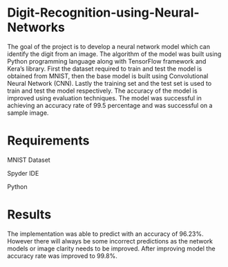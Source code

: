 # Digit-Recognition-using-Neural-Networks

The goal of the project is to develop a neural network model which can identify the digit from an image. The algorithm of the model was built using Python programming language along with TensorFlow framework and Kera’s library. First the dataset required to train and test the model is obtained from MNIST, then the base model is built using Convolutional Neural Network (CNN). Lastly the training set and the
test set is used to train and test the model respectively. The accuracy of the model is improved using evaluation techniques. The model was successful in achieving an accuracy rate of 99.5 percentage and was successful on a sample image.

# Requirements
MNIST Dataset

Spyder IDE

Python

# Results
The implementation was able to predict with an accuracy of 96.23%. However there will always be  some incorrect predictions as the network models or image clarity needs to be improved. After improving model the accuracy rate was improved to 99.8%.
